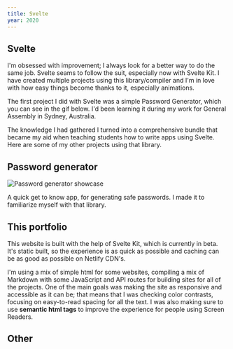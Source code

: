 ```yaml
---
title: Svelte
year: 2020
---
```


<style>
    article { @apply prose prose-invert prose-xl mb-32; }
    img { @apply rounded-lg max-w-full; }
</style>

<article>

# Svelte

I'm obsessed with improvement; I always look for a better way to do the same job. Svelte seams to follow the suit, especially now with Svelte Kit. I have created multiple projects using this library/compiler and I'm in love with how easy things become thanks to it, especially animations. 

The first project I did with Svelte was a simple Password Generator, which you can see in the gif below. I'd been learning it during my work for General Assembly in Sydney, Australia. 

The knowledge I had gathered I turned into a comprehensive bundle that became my aid when teaching students how to write apps using Svelte. Here are some of my other projects using that library. 

## Password generator

![Password generator showcase](/projects/passgen.gif)

A quick get to know app, for generating safe passwords. I made it to familiarize myself with that library. 

## This portfolio

This website is built with the help of Svelte Kit, which is currently in beta. It's static built, so the experience is as quick as possible and caching can be as good as possible on Netlify CDN's.

I'm using a mix of simple html for some websites, compiling a mix of Markdown with some JavaScript and API routes for building sites for all of the projects. 
One of the main goals was making the site as responsive and accessible as it can be; that means that I was checking color contrasts, focusing on easy-to-read spacing for all the text. 
I was also making sure to use __semantic html tags__ to improve the experience for people using Screen Readers. 

## Other 

</article>
